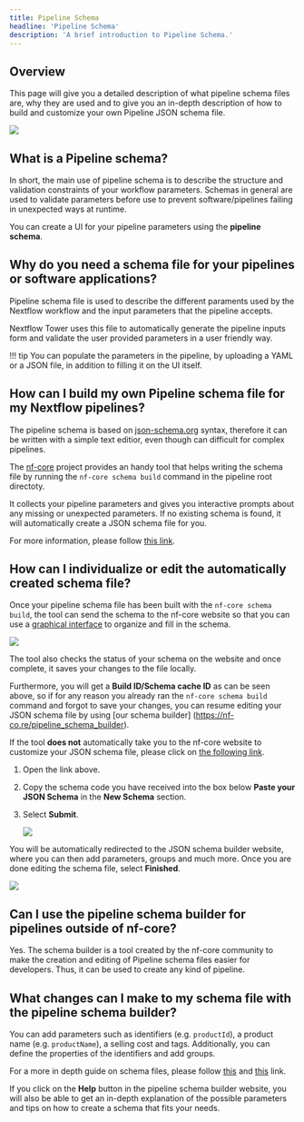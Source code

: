 ```yaml
---
title: Pipeline Schema
headline: 'Pipeline Schema'
description: 'A brief introduction to Pipeline Schema.'
---
```


## Overview

This page will give you a detailed description of what pipeline schema files are, why they are used and to give you an in-depth description of how to build and customize your own Pipeline JSON schema file. 

![](_images/pipeline_schema_form.png)


## What is a Pipeline schema? 

In short, the main use of pipeline schema is to describe the structure and validation constraints of your workflow parameters. Schemas in general are used to validate parameters before use to prevent software/pipelines failing in unexpected ways at runtime. 

You can create a UI for your pipeline parameters using the **pipeline schema**.


## Why do you need a schema file for your pipelines or software applications?

Pipeline schema file is used to describe the different paraments used by the Nextflow workflow and the input parameters that the pipeline accepts.

Nextflow Tower uses this file to automatically generate the pipeline inputs form and validate the user provided parameters in a user friendly way.

!!! tip
    You can populate the parameters in the pipeline, by uploading a YAML or a JSON file, in addition to filling it on the UI itself.


## How can I build my own Pipeline schema file for my Nextflow pipelines?

The pipeline schema is based on [json-schema.org](https://json-schema.org/) syntax, 
therefore it can be written with a simple text editior, even though can difficult for complex pipelines.

The [nf-core](https://nf-co.re/) project provides an handy tool that helps writing the schema 
file by running the `nf-core schema build` command in the pipeline root directoty.

It collects your pipeline parameters and gives you interactive prompts about any missing or unexpected parameters. If no existing schema is found, it will automatically create a JSON schema file for you.

For more information, please follow [this link](https://nf-co.re/tools/#build-a-pipeline-schema).


## How can I individualize or edit the automatically created schema file?

Once your pipeline schema file has been built with the `nf-core schema build`, the tool can send the schema to the nf-core website so that you can use a [graphical interface](https://nf-co.re/pipeline_schema_builder) to organize and fill in the schema. 

![](./_images/pipeline_schema_overview.png)

The tool also checks the status of your schema on the website and once complete, it saves your changes to the file locally. 

Furthermore, you will get a **Build ID/Schema cache ID** as can be seen above, so if for any reason you already ran the `nf-core schema build` command and forgot to save your changes, you can resume editing your JSON schema file by using [our schema builder] (https://nf-co.re/pipeline_schema_builder). 

If the tool **does not** automatically take you to the nf-core website to customize your JSON schema file, please click on [the following link](https://nf-co.re/pipeline_schema_builder). 

1. Open the link above.

2. Copy the schema code you have received into the box below **Paste your JSON Schema** in the **New Schema** section. 

3. Select **Submit**. 

    ![](./_images/paste_pipeline_schema.png)

You will be automatically redirected to the JSON schema builder website, where you can then add parameters, groups and much more. Once you are done editing the schema file, select **Finished**. 

![](./_images/paste_pipeline_sample.png)


## Can I use the pipeline schema builder for pipelines outside of nf-core? 

Yes. The schema builder is a tool created by the nf-core community to make the creation and editing of Pipeline schema files easier for developers. Thus, it can be used to create any kind of pipeline. 


## What changes can I make to my schema file with the pipeline schema builder?

You can add parameters such as identifiers (e.g. `productId`), a product name (e.g. `productName`), a selling cost and tags. Additionally, you can define the properties of the identifiers and add groups. 

For a more in depth guide on schema files, please follow [this](https://json-schema.org/learn/getting-started-step-by-step.html) and [this](https://json-schema.org/specification.html) link.

If you click on the **Help** button in the pipeline schema builder website, you will also be able to get an in-depth explanation of the possible parameters and tips on how to create a schema that fits your needs. 
